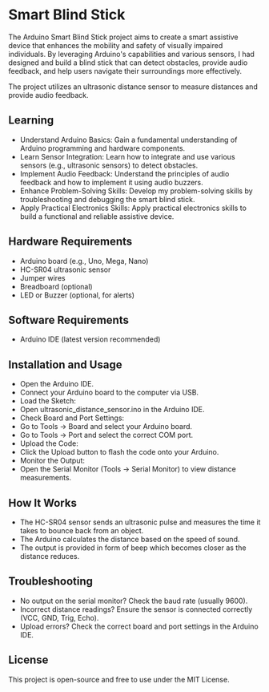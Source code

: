 # Smart Blind Stick

The Arduino Smart Blind Stick project aims to create a smart assistive device that enhances the mobility and safety of visually impaired individuals. By leveraging Arduino's capabilities and various sensors, I had designed and build a blind stick that can detect obstacles, provide audio feedback, and help users navigate their surroundings more effectively.

The project utilizes an ultrasonic distance sensor to measure distances and provide audio feedback.

## Learning

- Understand Arduino Basics: Gain a fundamental understanding of Arduino programming and hardware components.
- Learn Sensor Integration: Learn how to integrate and use various sensors (e.g., ultrasonic sensors) to detect obstacles.
- Implement Audio Feedback: Understand the principles of audio feedback and how to implement it using audio buzzers.
- Enhance Problem-Solving Skills: Develop my problem-solving skills by troubleshooting and debugging the smart blind stick.
- Apply Practical Electronics Skills: Apply practical electronics skills to build a functional and reliable assistive device.


## Hardware Requirements
- Arduino board (e.g., Uno, Mega, Nano)
- HC-SR04 ultrasonic sensor
- Jumper wires
- Breadboard (optional)
- LED or Buzzer (optional, for alerts)


## Software Requirements
- Arduino IDE (latest version recommended)


## Installation and Usage
- Open the Arduino IDE.
- Connect your Arduino board to the computer via USB.
- Load the Sketch:
- Open ultrasonic_distance_sensor.ino in the Arduino IDE.
- Check Board and Port Settings:
- Go to Tools → Board and select your Arduino board.
- Go to Tools → Port and select the correct COM port.
- Upload the Code:
- Click the Upload button to flash the code onto your Arduino.
- Monitor the Output:
- Open the Serial Monitor (Tools → Serial Monitor) to view distance measurements.


## How It Works
- The HC-SR04 sensor sends an ultrasonic pulse and measures the time it takes to bounce back from an object.
- The Arduino calculates the distance based on the speed of sound.
- The output is provided in form of beep which becomes closer as the distance reduces.


## Troubleshooting
- No output on the serial monitor? Check the baud rate (usually 9600).
- Incorrect distance readings? Ensure the sensor is connected correctly (VCC, GND, Trig, Echo).
- Upload errors? Check the correct board and port settings in the Arduino IDE.


## License
This project is open-source and free to use under the MIT License.
